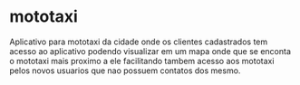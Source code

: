 # mototaxi
Aplicativo para mototaxi da cidade onde os clientes cadastrados tem acesso ao aplicativo podendo visualizar em um mapa onde que se enconta o mototaxi mais proximo a ele 
facilitando tambem acesso aos mototaxi pelos novos usuarios que nao possuem  contatos dos mesmo.
